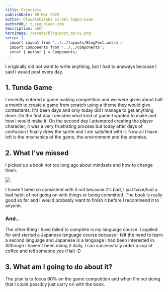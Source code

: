 ```yaml
---
title: Principle
publishDate: 08 Mar 2022
author: Oluwatobiloba Israel Segun-Lean
authorURL: t.segunlean.com
description: uhhh
heroImage: /assets/blog/post_bg-01.png
setup: |-
  import Layout from '../../layouts/BlogPost.astro';
  import Components from '../../components';
  const { Author } = Components;
---
```

I originally did not want to write anything, but I had to anyways because I said I would post every day.

## 1. Tunda Game

I recently entered a game making competition and we were given about half a month to create a game from scratch using a theme they would give contestants. It's been days and only today did I manage to get anything done. On the first day I decided what kind of game I wanted to make and how I would make it. On the second day I attempted creating the player character, it was a very frustrating process but today after days of confusion I finally drew the sprite and I am satisfied with it. Now all I have left is the mechanics of the game, the environment and the enemies. 

## 2. What I've missed

I picked up a book not too long ago about mindsets and how to change them.

![](/assets/blog/mindset.jfif)

 I haven't been so consistent with it not because it's bad, I just have/had a bad habit of not going on with things or being committed. The book is really good so far and I would probably want to finish it before I recommend it to anyone. 

### And..

The other thing I have failed to complete is my language course. I applied for and started a Japanese language course because I felt the need to learn a second language and Japanese is a language I had been interested in. Although I haven't been doing it daily, I can successfully order a cup of coffee and tell someone yes (Hai) :D

## 3. What am I going to do about it?

The plan is to focus 90% on the game competition and when I'm not doing that I could possibly just carry on with the book.
